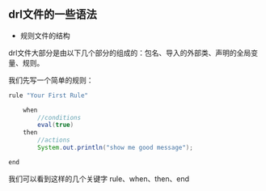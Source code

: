 ## drl文件的一些语法

- 规则文件的结构

drl文件大部分是由以下几个部分的组成的：包名、导入的外部类、声明的全局变量、规则。

我们先写一个简单的规则：

````java
rule "Your First Rule"

    when
        //conditions
        eval(true)
    then
        //actions
        System.out.println("show me good message");

end
````

我们可以看到这样的几个关键字 rule、when、then、end